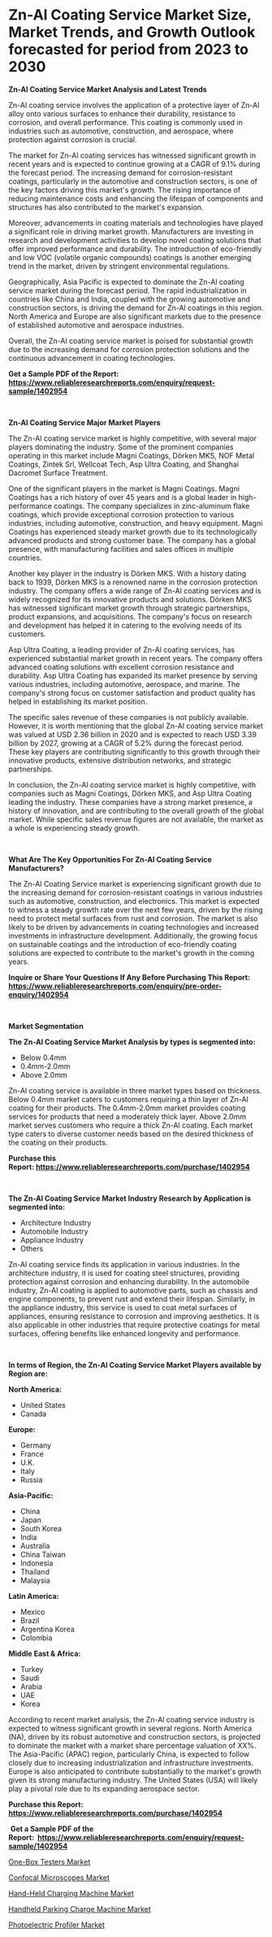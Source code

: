 <p><h1>Zn-Al Coating Service Market Size, Market Trends, and Growth Outlook forecasted for period from 2023 to 2030</h1></p><p><strong>Zn-Al Coating Service Market Analysis and Latest Trends</strong></p>
<p><p>Zn-Al coating service involves the application of a protective layer of Zn-Al alloy onto various surfaces to enhance their durability, resistance to corrosion, and overall performance. This coating is commonly used in industries such as automotive, construction, and aerospace, where protection against corrosion is crucial.</p><p>The market for Zn-Al coating services has witnessed significant growth in recent years and is expected to continue growing at a CAGR of 9.1% during the forecast period. The increasing demand for corrosion-resistant coatings, particularly in the automotive and construction sectors, is one of the key factors driving this market's growth. The rising importance of reducing maintenance costs and enhancing the lifespan of components and structures has also contributed to the market's expansion.</p><p>Moreover, advancements in coating materials and technologies have played a significant role in driving market growth. Manufacturers are investing in research and development activities to develop novel coating solutions that offer improved performance and durability. The introduction of eco-friendly and low VOC (volatile organic compounds) coatings is another emerging trend in the market, driven by stringent environmental regulations.</p><p>Geographically, Asia Pacific is expected to dominate the Zn-Al coating service market during the forecast period. The rapid industrialization in countries like China and India, coupled with the growing automotive and construction sectors, is driving the demand for Zn-Al coatings in this region. North America and Europe are also significant markets due to the presence of established automotive and aerospace industries.</p><p>Overall, the Zn-Al coating service market is poised for substantial growth due to the increasing demand for corrosion protection solutions and the continuous advancement in coating technologies.</p></p>
<p><strong>Get a Sample PDF of the Report:&nbsp; <a href="https://www.reliableresearchreports.com/enquiry/request-sample/1402954">https://www.reliableresearchreports.com/enquiry/request-sample/1402954</a></strong></p>
<p>&nbsp;</p>
<p><strong>Zn-Al Coating Service Major Market Players</strong></p>
<p><p>The Zn-Al coating service market is highly competitive, with several major players dominating the industry. Some of the prominent companies operating in this market include Magni Coatings, Dörken MKS, NOF Metal Coatings, Zintek Srl, Wellcoat Tech, Asp Ultra Coating, and Shanghai Dacromet Surface Treatment.</p><p>One of the significant players in the market is Magni Coatings. Magni Coatings has a rich history of over 45 years and is a global leader in high-performance coatings. The company specializes in zinc-aluminum flake coatings, which provide exceptional corrosion protection to various industries, including automotive, construction, and heavy equipment. Magni Coatings has experienced steady market growth due to its technologically advanced products and strong customer base. The company has a global presence, with manufacturing facilities and sales offices in multiple countries.</p><p>Another key player in the industry is Dörken MKS. With a history dating back to 1939, Dörken MKS is a renowned name in the corrosion protection industry. The company offers a wide range of Zn-Al coating services and is widely recognized for its innovative products and solutions. Dörken MKS has witnessed significant market growth through strategic partnerships, product expansions, and acquisitions. The company's focus on research and development has helped it in catering to the evolving needs of its customers.</p><p>Asp Ultra Coating, a leading provider of Zn-Al coating services, has experienced substantial market growth in recent years. The company offers advanced coating solutions with excellent corrosion resistance and durability. Asp Ultra Coating has expanded its market presence by serving various industries, including automotive, aerospace, and marine. The company's strong focus on customer satisfaction and product quality has helped in establishing its market position.</p><p>The specific sales revenue of these companies is not publicly available. However, it is worth mentioning that the global Zn-Al coating service market was valued at USD 2.36 billion in 2020 and is expected to reach USD 3.39 billion by 2027, growing at a CAGR of 5.2% during the forecast period. These key players are contributing significantly to this growth through their innovative products, extensive distribution networks, and strategic partnerships.</p><p>In conclusion, the Zn-Al coating service market is highly competitive, with companies such as Magni Coatings, Dörken MKS, and Asp Ultra Coating leading the industry. These companies have a strong market presence, a history of innovation, and are contributing to the overall growth of the global market. While specific sales revenue figures are not available, the market as a whole is experiencing steady growth.</p></p>
<p>&nbsp;</p>
<p><strong>What Are The Key Opportunities For Zn-Al Coating Service Manufacturers?</strong></p>
<p><p>The Zn-Al Coating Service market is experiencing significant growth due to the increasing demand for corrosion-resistant coatings in various industries such as automotive, construction, and electronics. This market is expected to witness a steady growth rate over the next few years, driven by the rising need to protect metal surfaces from rust and corrosion. The market is also likely to be driven by advancements in coating technologies and increased investments in infrastructure development. Additionally, the growing focus on sustainable coatings and the introduction of eco-friendly coating solutions are expected to contribute to the market's growth in the coming years.</p></p>
<p><strong>Inquire or Share Your Questions If Any Before Purchasing This Report: <a href="https://www.reliableresearchreports.com/enquiry/pre-order-enquiry/1402954">https://www.reliableresearchreports.com/enquiry/pre-order-enquiry/1402954</a></strong></p>
<p>&nbsp;</p>
<p><strong>Market Segmentation</strong></p>
<p><strong>The Zn-Al Coating Service Market Analysis by types is segmented into:</strong></p>
<p><ul><li>Below 0.4mm</li><li>0.4mm-2.0mm</li><li>Above 2.0mm</li></ul></p>
<p><p>Zn-Al coating service is available in three market types based on thickness. Below 0.4mm market caters to customers requiring a thin layer of Zn-Al coating for their products. The 0.4mm-2.0mm market provides coating services for products that need a moderately thick layer. Above 2.0mm market serves customers who require a thick Zn-Al coating. Each market type caters to diverse customer needs based on the desired thickness of the coating on their products.</p></p>
<p><strong>Purchase this Report:&nbsp;<a href="https://www.reliableresearchreports.com/purchase/1402954">https://www.reliableresearchreports.com/purchase/1402954</a></strong></p>
<p>&nbsp;</p>
<p><strong>The Zn-Al Coating Service Market Industry Research by Application is segmented into:</strong></p>
<p><ul><li>Architecture Industry</li><li>Automobile Industry</li><li>Appliance Industry</li><li>Others</li></ul></p>
<p><p>Zn-Al coating service finds its application in various industries. In the architecture industry, it is used for coating steel structures, providing protection against corrosion and enhancing durability. In the automobile industry, Zn-Al coating is applied to automotive parts, such as chassis and engine components, to prevent rust and extend their lifespan. Similarly, in the appliance industry, this service is used to coat metal surfaces of appliances, ensuring resistance to corrosion and improving aesthetics. It is also applicable in other industries that require protective coatings for metal surfaces, offering benefits like enhanced longevity and performance.</p></p>
<p>&nbsp;</p>
<p><strong>In terms of Region, the Zn-Al Coating Service Market Players available by Region are:</strong></p>
<p>
    <p> <strong> North America: </strong>
        <ul>
            <li>United States</li>
            <li>Canada</li>
        </ul>
        </p> 
    <p> <strong> Europe: </strong>
        <ul>
            <li>Germany</li>
            <li>France</li>
            <li>U.K.</li>
            <li>Italy</li>
            <li>Russia</li>
        </ul>
        </p> 
    <p> <strong> Asia-Pacific: </strong>
        <ul>
            <li>China</li>
            <li>Japan</li>
            <li>South Korea</li>
            <li>India</li>
            <li>Australia</li>
            <li>China Taiwan</li>
            <li>Indonesia</li>
            <li>Thailand</li>
            <li>Malaysia</li>
        </ul>
        </p> 
    <p> <strong> Latin America: </strong>
        <ul>
            <li>Mexico</li>
            <li>Brazil</li>
            <li>Argentina Korea</li>
            <li>Colombia</li>
        </ul>
        </p> 
    <p> <strong> Middle East & Africa: </strong>
        <ul>
            <li>Turkey</li>
            <li>Saudi</li>
            <li>Arabia</li>
            <li>UAE</li>
            <li>Korea</li>
        </ul>
    </p>
    </p>
<p><p>According to recent market analysis, the Zn-Al coating service industry is expected to witness significant growth in several regions. North America (NA), driven by its robust automotive and construction sectors, is projected to dominate the market with a market share percentage valuation of XX%. The Asia-Pacific (APAC) region, particularly China, is expected to follow closely due to increasing industrialization and infrastructure investments. Europe is also anticipated to contribute substantially to the market's growth given its strong manufacturing industry. The United States (USA) will likely play a pivotal role due to its expanding aerospace sector.</p></p>
<p><strong>Purchase this Report: <a href="https://www.reliableresearchreports.com/purchase/1402954">https://www.reliableresearchreports.com/purchase/1402954</a></strong></p>
<p>&nbsp;<strong>Get a Sample PDF of the Report:&nbsp;&nbsp;<a href="https://www.reliableresearchreports.com/enquiry/request-sample/1402954">https://www.reliableresearchreports.com/enquiry/request-sample/1402954</a></strong></p>
<p><strong></strong></p>
<p><p><a href="https://medium.com/@jackyhammes/one-box-testers-market-size-reveals-the-best-marketing-channels-in-global-industry-e2ba99fc2022">One-Box Testers Market</a></p><p><a href="https://medium.com/@jaydonhyatt2023/confocal-microscopes-market-analysis-and-sze-forecasted-for-period-from-2023-to-2030-1b30464a6183">Confocal Microscopes Market</a></p><p><a href="https://medium.com/@coltruecker/hand-held-charging-machine-market-trends-and-market-analysis-forecasted-for-period-2023-2030-7a7e73b5209e">Hand-Held Charging Machine Market</a></p><p><a href="https://medium.com/@malliekozey2023/decoding-handheld-parking-charge-machine-market-metrics-market-share-trends-and-growth-patterns-27b2372560fa">Handheld Parking Charge Machine Market</a></p><p><a href="https://medium.com/@juananienow/photoelectric-profiler-market-research-report-its-history-and-forecast-2023-to-2030-a9cfa0f61547">Photoelectric Profiler Market</a></p></p>